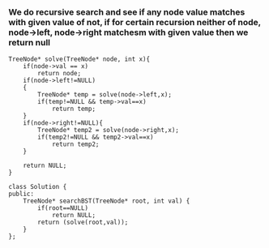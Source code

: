 ### We do recursive search and see if any node value matches with given value of not, if for certain recursion neither of node, node->left, node->right matchesm with given value then we return null

```
TreeNode* solve(TreeNode* node, int x){
    if(node->val == x)
        return node;
    if(node->left!=NULL)
    {
        TreeNode* temp = solve(node->left,x);
        if(temp!=NULL && temp->val==x)
            return temp;
    }
    if(node->right!=NULL){
        TreeNode* temp2 = solve(node->right,x);
        if(temp2!=NULL && temp2->val==x)
            return temp2;
    }
    
    return NULL;
}

class Solution {
public:
    TreeNode* searchBST(TreeNode* root, int val) {
        if(root==NULL)
            return NULL;
        return (solve(root,val));
    }
};

```
